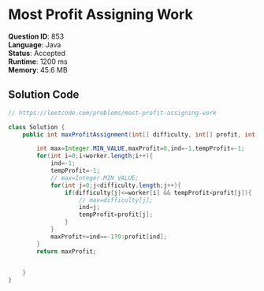# Most Profit Assigning Work

**Question ID**: 853  
**Language**: Java  
**Status**: Accepted  
**Runtime**: 1200 ms  
**Memory**: 45.6 MB  

## Solution Code
```java
// https://leetcode.com/problems/most-profit-assigning-work

class Solution {
    public int maxProfitAssignment(int[] difficulty, int[] profit, int[] worker) {

        int max=Integer.MIN_VALUE,maxProfit=0,ind=-1,tempProfit=-1;
        for(int i=0;i<worker.length;i++){
            ind=-1;
            tempProfit=-1;
            // max=Integer.MIN_VALUE;
            for(int j=0;j<difficulty.length;j++){
                if(difficulty[j]<=worker[i] && tempProfit<profit[j]){
                    // max=difficulty[j];
                    ind=j;
                    tempProfit=profit[j];
                }
            }
            maxProfit+=ind==-1?0:profit[ind];
        }
        return maxProfit;

        
    }
}
```

